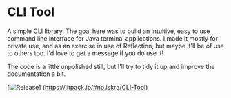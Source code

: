 # CLI Tool

A simple CLI library. The goal here was to build an intuitive, easy to use command line interface for Java terminal applications. I made it mostly for private use, and as an exercise in use of Reflection, but maybe it'll be of use to others too. I'd love to get a message if you do use it!

The code is a little unpolished still, but I'll try to tidy it up and improve the documentation a bit.

[![Release](https://jitpack.io/v/no.iskra/CLI-Tool.svg)]
(https://jitpack.io/#no.iskra/CLI-Tool)
